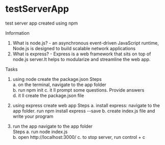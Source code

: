 # testServerApp
test server app created using npm

Information

1. What is node.js? - an asynchronous event-driven JavaScript runtime, Node.js is designed to build scalable network applications 
2. What is express? - Express is a web framework that sits on top of node.js server.It helps to modularize and streamline the web app.

Tasks

1. using node create the package.json
   Steps   
  	a. on the terminal, navigate to the app folder	
    b. run npm init	
	  c. it ll prompt some questions. Provide answers 	
	  d. it ll create the package.json file	

2. using express create web app
   Steps
    a. install express: navigate to the app folder. run npm install express --save
    b. create index.js file and write your program	
    
3. run the app	navigate to the app folder	
   Steps
   a.	run node index.js	
	 b. open http://localhost:3000/	
	 c. to stop server, run control + c	

